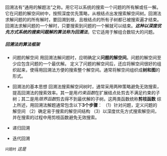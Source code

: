 回溯法有“通用的解题法”之称。用它可以系统的搜索一个问题的所有解或任一解。它在问题的解空间树中，按照深度优先策略，从根结点出发搜索解空间树。回溯法求解问题的的所有解时，要回溯到根，且根结点的所有子树都已被搜索遍才结束。回溯法求解问题的一个解时，只要搜索到问题的一个解就可以结束。***这种以深度优先方式系统的搜索问题解的算法称为回溯法***，它它适用于解组合数较大的问题。
##### 回溯法的算法框架
- 问题的解空间
   用回溯法解问题时，应明确定义**问题的解空间**。问题的解空间至少应包含问题的一个最优解。
   定义了问题的解空间后，还应将解空间很好的组织起来，使得用回溯法方便的搜索整个解空间。通常将解空间组织成**树和图**的形式。
- 回溯法的基本思想
   回溯法搜索解空间树时，通常采用两种策略避免无效搜索，提高回溯法的搜索效率。其一是用*约束函数*在扩展结点处剪去不满足约束的子树；其二是用*限界函数*剪去得不到最优解的子树。这两类函数统称**剪枝函数**
   综上所述，用回溯法解题通常包含以下**3个步骤**：
   （1）针对问题，定义问题的解空间
   （2）确定易于搜索的解空间结构
   （3）以深度优先方式搜索解空间，并在搜索的过程中用剪枝函数避免无效搜索。
- 递归回溯


- 迭代回溯







`问题时`  *这是*